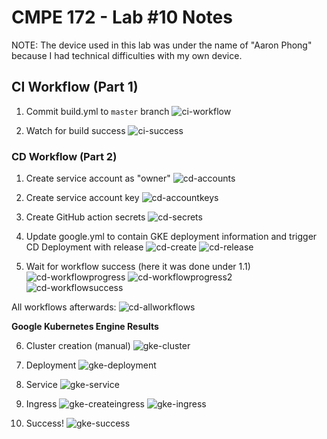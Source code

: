 # CMPE 172 - Lab #10 Notes

NOTE: The device used in this lab was under the name of "Aaron Phong" because I had technical difficulties with my own device.

## CI Workflow (Part 1)
1. Commit build.yml to `master` branch
![ci-workflow](./images/ci-workflow.png)

2. Watch for build success
![ci-success](./images/ci-success.png)

### CD Workflow (Part 2)
1. Create service account as "owner"
![cd-accounts](./images/cd-accounts.png)

2. Create service account key
![cd-accountkeys](./images/cd-accountkeys.png)

3. Create GitHub action secrets
![cd-secrets](./images/cd-secrets.png)

4. Update google.yml to contain GKE deployment information and trigger CD Deployment with release
![cd-create](./images/cd-create.png)
![cd-release](./images/cd-release.png)

5. Wait for workflow success (here it was done under 1.1)
![cd-workflowprogress](./images/cd-workflowprogress.png)
![cd-workflowprogress2](./images/cd-workflowprogress2.png)
![cd-workflowsuccess](./images/cd-workflowsuccess.png)

All workflows afterwards:
![cd-allworkflows](./images/cd-allworkflows.png)

**Google Kubernetes Engine Results**

6. Cluster creation (manual)
![gke-cluster](./images/gke-cluster.png)

7. Deployment
![gke-deployment](./images/gke-deployment.png)

8. Service
![gke-service](./images/gke-service.png)

9. Ingress
![gke-createingress](./images/gke-createingress.png)
![gke-ingress](./images/gke-ingress.png)

10. Success!
![gke-success](./images/gke-success.png)
